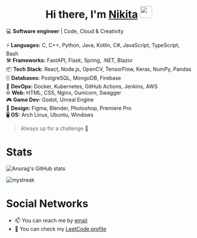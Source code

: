 <h1 align="center">Hi there, I'm <a href="https://www.linkedin.com/in/nikita-morgun123/" target="_blank">Nikita</a> <img src="https://github.com/blackcater/blackcater/raw/main/images/Hi.gif" height="32"/></h1>

💻 **Software engineer** | Code, Cloud & Creativity  

⚡ **Languages:** C, C++, Python, Java, Kotlin, C#, JavaScript, TypeScript, Bash  
🛠 **Frameworks:** FastAPI, Flask, Spring, .NET, Blazor  
📦 **Tech Stack:** React, Node.js, OpenCV, TensorFlow, Keras, NumPy, Pandas  
🗄 **Databases:** PostgreSQL, MongoDB, Firebase  
🚀 **DevOps:** Docker, Kubernetes, GitHub Actions, Jenkins, AWS  
🌐 **Web:** HTML, CSS, Nginx, Gunicorn, Swagger  
🎮 **Game Dev:** Godot, Unreal Engine  
🎨 **Design:** Figma, Blender, Photoshop, Premiere Pro  
🖥 **OS:** Arch Linux, Ubuntu, Windows  

> Always up for a challenge 🚀

# Stats
![Anurag's GitHub stats](https://github-readme-stats.vercel.app/api?username=troubleShooter239&theme=catppuccin_mocha&show_icons=true)

<img src="https://github-readme-streak-stats.herokuapp.com/?user=madushadhanushka&theme=tokyonight" alt="mystreak"/>

# Social Networks
- 📫 You can reach me by [email](mailto:morgun.nikita@outlook.com)
- 🧠 You can check my [LeetCode profile](https://leetcode.com/u/troubleShooter239/)

